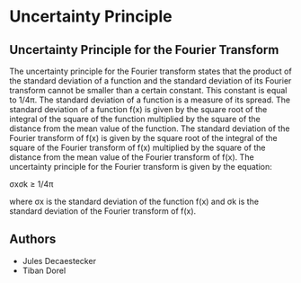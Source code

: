 # Uncertainty Principle

## Uncertainty Principle for the Fourier Transform

The uncertainty principle for the Fourier transform states that the product of the standard deviation of a function and the standard deviation of its Fourier transform cannot be smaller than a certain constant. This constant is equal to 1/4π. The standard deviation of a function is a measure of its spread. The standard deviation of a function f(x) is given by the square root of the integral of the square of the function multiplied by the square of the distance from the mean value of the function. The standard deviation of the Fourier transform of f(x) is given by the square root of the integral of the square of the Fourier transform of f(x) multiplied by the square of the distance from the mean value of the Fourier transform of f(x). The uncertainty principle for the Fourier transform is given by the equation:

σxσk ≥ 1/4π

where σx is the standard deviation of the function f(x) and σk is the standard deviation of the Fourier transform of f(x).

## Authors

- Jules Decaestecker
- Tiban Dorel